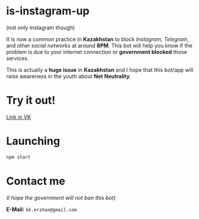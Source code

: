 # is-instagram-up

(not only Instagram though)

It is now a common practice in **Kazakhstan** to block *Instagram*, *Telegram*, and other *social networks* at around **8PM**. This bot will help you know if the problem is due to your internet connection or **government blocked** those services.

This is actually a **huge issue** in **Kazakhstan** and I hope that this bot/app will raise awareness in the youth about **Net Neutrality**.

# Try it out!
[Link in VK](https://vk.com/internetrabotaet?)

# Launching

```bash
npm start
```

# Contact me

*(I hope the government will not ban this bot)*

**E-Mail:** `kk.erzhan@gmail.com`
